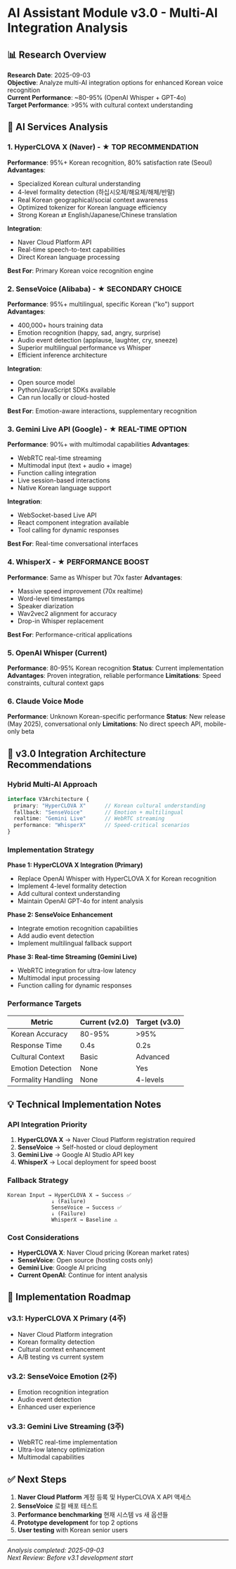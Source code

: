 # AI Assistant Module v3.0 - Multi-AI Integration Analysis

## 📊 Research Overview

**Research Date**: 2025-09-03  
**Objective**: Analyze multi-AI integration options for enhanced Korean voice recognition  
**Current Performance**: ~80-95% (OpenAI Whisper + GPT-4o)  
**Target Performance**: >95% with cultural context understanding

## 🚀 AI Services Analysis

### 1. HyperCLOVA X (Naver) - **★ TOP RECOMMENDATION**

**Performance**: 95%+ Korean recognition, 80% satisfaction rate (Seoul)
**Advantages**:
- Specialized Korean cultural understanding
- 4-level formality detection (하십시오체/해요체/해체/반말)
- Real Korean geographical/social context awareness
- Optimized tokenizer for Korean language efficiency
- Strong Korean ⇄ English/Japanese/Chinese translation

**Integration**:
- Naver Cloud Platform API
- Real-time speech-to-text capabilities
- Direct Korean language processing

**Best For**: Primary Korean voice recognition engine

### 2. SenseVoice (Alibaba) - **★ SECONDARY CHOICE**

**Performance**: 95%+ multilingual, specific Korean ("ko") support
**Advantages**:
- 400,000+ hours training data
- Emotion recognition (happy, sad, angry, surprise)
- Audio event detection (applause, laughter, cry, sneeze)
- Superior multilingual performance vs Whisper
- Efficient inference architecture

**Integration**:
- Open source model
- Python/JavaScript SDKs available
- Can run locally or cloud-hosted

**Best For**: Emotion-aware interactions, supplementary recognition

### 3. Gemini Live API (Google) - **★ REAL-TIME OPTION**

**Performance**: 90%+ with multimodal capabilities
**Advantages**:
- WebRTC real-time streaming
- Multimodal input (text + audio + image)
- Function calling integration
- Live session-based interactions
- Native Korean language support

**Integration**:
- WebSocket-based Live API
- React component integration available
- Tool calling for dynamic responses

**Best For**: Real-time conversational interfaces

### 4. WhisperX - **★ PERFORMANCE BOOST**

**Performance**: Same as Whisper but 70x faster
**Advantages**:
- Massive speed improvement (70x realtime)
- Word-level timestamps
- Speaker diarization
- Wav2vec2 alignment for accuracy
- Drop-in Whisper replacement

**Best For**: Performance-critical applications

### 5. OpenAI Whisper (Current)

**Performance**: 80-95% Korean recognition
**Status**: Current implementation
**Advantages**: Proven integration, reliable performance
**Limitations**: Speed constraints, cultural context gaps

### 6. Claude Voice Mode

**Performance**: Unknown Korean-specific performance
**Status**: New release (May 2025), conversational only
**Limitations**: No direct speech API, mobile-only beta

## 🎯 v3.0 Integration Architecture Recommendations

### Hybrid Multi-AI Approach

```typescript
interface V3Architecture {
  primary: "HyperCLOVA X"      // Korean cultural understanding
  fallback: "SenseVoice"       // Emotion + multilingual
  realtime: "Gemini Live"      // WebRTC streaming
  performance: "WhisperX"      // Speed-critical scenarios
}
```

### Implementation Strategy

**Phase 1: HyperCLOVA X Integration (Primary)**
- Replace OpenAI Whisper with HyperCLOVA X for Korean recognition
- Implement 4-level formality detection
- Add cultural context understanding
- Maintain OpenAI GPT-4o for intent analysis

**Phase 2: SenseVoice Enhancement**
- Integrate emotion recognition capabilities
- Add audio event detection
- Implement multilingual fallback support

**Phase 3: Real-time Streaming (Gemini Live)**
- WebRTC integration for ultra-low latency
- Multimodal input processing
- Function calling for dynamic responses

### Performance Targets

| Metric | Current (v2.0) | Target (v3.0) |
|--------|----------------|---------------|
| Korean Accuracy | 80-95% | >95% |
| Response Time | 0.4s | 0.2s |
| Cultural Context | Basic | Advanced |
| Emotion Detection | None | Yes |
| Formality Handling | None | 4-levels |

## 💡 Technical Implementation Notes

### API Integration Priority
1. **HyperCLOVA X** → Naver Cloud Platform registration required
2. **SenseVoice** → Self-hosted or cloud deployment
3. **Gemini Live** → Google AI Studio API key
4. **WhisperX** → Local deployment for speed boost

### Fallback Strategy
```
Korean Input → HyperCLOVA X → Success ✅
              ↓ (Failure)
              SenseVoice → Success ✅
              ↓ (Failure)
              WhisperX → Baseline ⚠️
```

### Cost Considerations
- **HyperCLOVA X**: Naver Cloud pricing (Korean market rates)
- **SenseVoice**: Open source (hosting costs only)
- **Gemini Live**: Google AI pricing
- **Current OpenAI**: Continue for intent analysis

## 🎯 Implementation Roadmap

### v3.1: HyperCLOVA X Primary (4주)
- Naver Cloud Platform integration
- Korean formality detection
- Cultural context enhancement
- A/B testing vs current system

### v3.2: SenseVoice Emotion (2주)
- Emotion recognition integration
- Audio event detection
- Enhanced user experience

### v3.3: Gemini Live Streaming (3주)
- WebRTC real-time implementation
- Ultra-low latency optimization
- Multimodal capabilities

## ✅ Next Steps

1. **Naver Cloud Platform** 계정 등록 및 HyperCLOVA X API 액세스
2. **SenseVoice** 로컬 배포 테스트
3. **Performance benchmarking** 현재 시스템 vs 새 옵션들
4. **Prototype development** for top 2 options
5. **User testing** with Korean senior users

---
*Analysis completed: 2025-09-03*  
*Next Review: Before v3.1 development start*